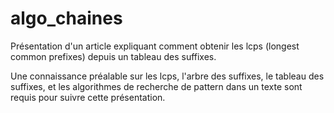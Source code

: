 algo_chaines
============

Présentation d'un article expliquant comment obtenir les lcps (longest common prefixes) depuis un tableau des suffixes.

Une connaissance préalable sur les lcps, l'arbre des suffixes, le tableau des suffixes, et les algorithmes de recherche de pattern dans un texte sont requis pour suivre cette présentation.
